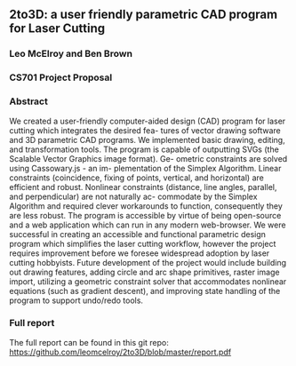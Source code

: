 ## 2to3D: a user friendly parametric CAD program for Laser Cutting
### Leo McElroy and Ben Brown
### CS701 Project Proposal

### Abstract

We created a user-friendly computer-aided design (CAD) program for laser cutting which integrates the desired fea- tures of vector drawing software and 3D parametric CAD programs. We implemented basic drawing, editing, and transformation tools. The program is capable of outputting SVGs (the Scalable Vector Graphics image format). Ge- ometric constraints are solved using Cassowary.js - an im- plementation of the Simplex Algorithm. Linear constraints (coincidence, fixing of points, vertical, and horizontal) are efficient and robust. Nonlinear constraints (distance, line angles, parallel, and perpendicular) are not naturally ac- commodate by the Simplex Algorithm and required clever workarounds to function, consequently they are less robust. The program is accessible by virtue of being open-source and a web application which can run in any modern web-browser. We were successful in creating an accessible and functional parametric design program which simplifies the laser cutting workflow, however the project requires improvement before we foresee widespread adoption by laser cutting hobbyists. Future development of the project would include building out drawing features, adding circle and arc shape primitives, raster image import, utilizing a geometric constraint solver that accommodates nonlinear equations (such as gradient descent), and improving state handling of the program to support undo/redo tools.

### Full report

The full report can be found in this git repo: https://github.com/leomcelroy/2to3D/blob/master/report.pdf

